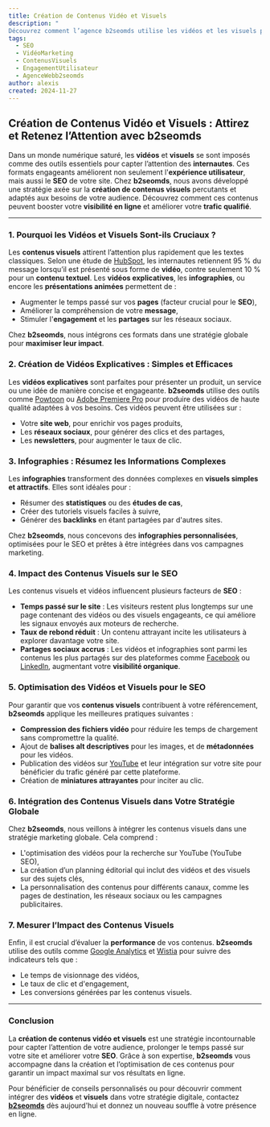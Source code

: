 ```yaml
---
title: Création de Contenus Vidéo et Visuels
description: "
Découvrez comment l’agence b2seomds utilise les vidéos et les visuels pour capter l'attention des internautes, augmenter le temps passé sur votre site et améliorer votre SEO. Infographies, vidéos explicatives et stratégies créatives sont au cœur de cette approche pour optimiser votre présence en ligne."
tags:
  - SEO
  - VidéoMarketing
  - ContenusVisuels
  - EngagementUtilisateur
  - AgenceWebb2seomds
author: alexis
created: 2024-11-27
---
```


## Création de Contenus Vidéo et Visuels : Attirez et Retenez l’Attention avec **b2seomds**

Dans un monde numérique saturé, les **vidéos** et **visuels** se sont imposés comme des outils essentiels pour capter l’attention des **internautes**. Ces formats engageants améliorent non seulement l'**expérience utilisateur**, mais aussi le **SEO** de votre site. Chez **b2seomds**, nous avons développé une stratégie axée sur la **création de contenus visuels** percutants et adaptés aux besoins de votre audience. Découvrez comment ces contenus peuvent booster votre **visibilité en ligne** et améliorer votre **trafic qualifié**.

---

### 1. Pourquoi les Vidéos et Visuels Sont-ils Cruciaux ?

Les **contenus visuels** attirent l’attention plus rapidement que les textes classiques. Selon une étude de [HubSpot](https://blog.hubspot.com/), les internautes retiennent 95 % du message lorsqu’il est présenté sous forme de **vidéo**, contre seulement 10 % pour un **contenu textuel**. Les **vidéos explicatives**, les **infographies**, ou encore les **présentations animées** permettent de :

- Augmenter le temps passé sur vos **pages** (facteur crucial pour le **SEO**),
- Améliorer la compréhension de votre **message**,
- Stimuler l'**engagement** et les **partages** sur les réseaux sociaux.

Chez **b2seomds**, nous intégrons ces formats dans une stratégie globale pour **maximiser leur impact**.

### 2. Création de Vidéos Explicatives : Simples et Efficaces

Les **vidéos explicatives** sont parfaites pour présenter un produit, un service ou une idée de manière concise et engageante. **b2seomds** utilise des outils comme [Powtoon](https://www.powtoon.com/) ou [Adobe Premiere Pro](https://www.adobe.com/products/premiere.html) pour produire des vidéos de haute qualité adaptées à vos besoins. Ces vidéos peuvent être utilisées sur :

- Votre **site web**, pour enrichir vos pages produits,
- Les **réseaux sociaux**, pour générer des clics et des partages,
- Les **newsletters**, pour augmenter le taux de clic.

### 3. Infographies : Résumez les Informations Complexes

Les **infographies** transforment des données complexes en **visuels simples et attractifs**. Elles sont idéales pour :

- Résumer des **statistiques** ou des **études de cas**,
- Créer des tutoriels visuels faciles à suivre,
- Générer des **backlinks** en étant partagées par d'autres sites.

Chez **b2seomds**, nous concevons des **infographies personnalisées**, optimisées pour le SEO et prêtes à être intégrées dans vos campagnes marketing.

### 4. Impact des Contenus Visuels sur le SEO

Les contenus visuels et vidéos influencent plusieurs facteurs de **SEO** :

- **Temps passé sur le site** : Les visiteurs restent plus longtemps sur une page contenant des vidéos ou des visuels engageants, ce qui améliore les signaux envoyés aux moteurs de recherche.
- **Taux de rebond réduit** : Un contenu attrayant incite les utilisateurs à explorer davantage votre site.
- **Partages sociaux accrus** : Les vidéos et infographies sont parmi les contenus les plus partagés sur des plateformes comme [Facebook](https://www.facebook.com/) ou [LinkedIn](https://www.linkedin.com/), augmentant votre **visibilité organique**.

### 5. Optimisation des Vidéos et Visuels pour le SEO

Pour garantir que vos **contenus visuels** contribuent à votre référencement, **b2seomds** applique les meilleures pratiques suivantes :

- **Compression des fichiers vidéo** pour réduire les temps de chargement sans compromettre la qualité.
- Ajout de **balises alt descriptives** pour les images, et de **métadonnées** pour les vidéos.
- Publication des vidéos sur [YouTube](https://www.youtube.com/) et leur intégration sur votre site pour bénéficier du trafic généré par cette plateforme.
- Création de **miniatures attrayantes** pour inciter au clic.

### 6. Intégration des Contenus Visuels dans Votre Stratégie Globale

Chez **b2seomds**, nous veillons à intégrer les contenus visuels dans une stratégie marketing globale. Cela comprend :

- L'optimisation des vidéos pour la recherche sur YouTube (YouTube SEO),
- La création d’un planning éditorial qui inclut des vidéos et des visuels sur des sujets clés,
- La personnalisation des contenus pour différents canaux, comme les pages de destination, les réseaux sociaux ou les campagnes publicitaires.

### 7. Mesurer l’Impact des Contenus Visuels

Enfin, il est crucial d’évaluer la **performance** de vos contenus. **b2seomds** utilise des outils comme [Google Analytics](https://analytics.google.com/) et [Wistia](https://wistia.com/) pour suivre des indicateurs tels que :

- Le temps de visionnage des vidéos,
- Le taux de clic et d'engagement,
- Les conversions générées par les contenus visuels.

---

### Conclusion

La **création de contenus vidéo et visuels** est une stratégie incontournable pour capter l’attention de votre audience, prolonger le temps passé sur votre site et améliorer votre **SEO**. Grâce à son expertise, **b2seomds** vous accompagne dans la création et l’optimisation de ces contenus pour garantir un impact maximal sur vos résultats en ligne.

Pour bénéficier de conseils personnalisés ou pour découvrir comment intégrer des **vidéos** et **visuels** dans votre stratégie digitale, contactez [**b2seomds**](/contact) dès aujourd'hui et donnez un nouveau souffle à votre présence en ligne.
